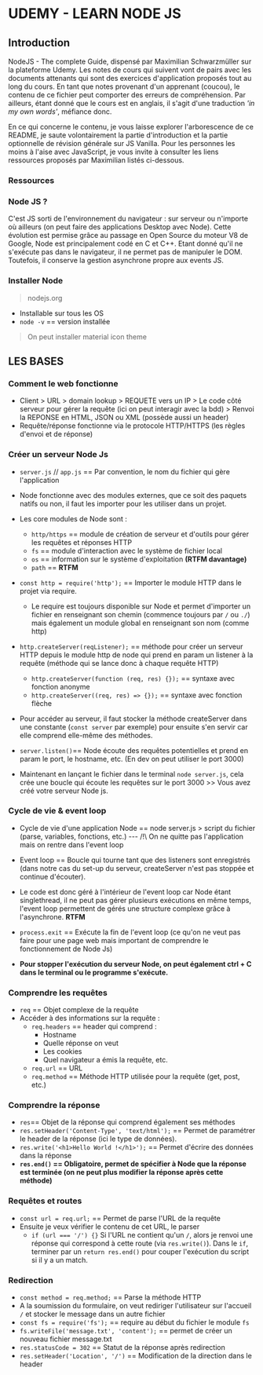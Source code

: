 # UDEMY - LEARN NODE JS



## Introduction

NodeJS - The complete Guide, dispensé par Maximilian Schwarzmüller sur la plateforme Udemy. Les notes de cours qui suivent vont de pairs avec les documents attenants qui sont des exercices d'application proposés tout au long du cours. En tant que notes provenant d'un apprenant (coucou), le contenu de ce fichier peut comporter des erreurs de compréhension. Par ailleurs, étant donné que le cours est en anglais, il s'agit d'une traduction _'in my own words'_, méfiance donc.

En ce qui concerne le contenu, je vous laisse explorer l'arborescence de ce README, je saute volontairement la partie d'introduction et la partie optionnelle de révision générale sur JS Vanilla. Pour les personnes les moins à l'aise avec JavaScript, je vous invite à consulter les liens ressources proposés par Maximilian listés ci-dessous.

### Ressources

### Node JS ?

C'est JS sorti de l'environnement du navigateur : sur serveur ou n'importe où ailleurs (on peut faire des applications Desktop avec Node). Cette évolution est permise grâce au passage en Open Source du moteur V8 de Google, Node est principalement codé en C et C++. Etant donné qu'il ne s'exécute pas dans le navigateur, il ne permet pas de manipuler le DOM. Toutefois, il conserve la gestion asynchrone propre aux events JS.

### Installer Node

> nodejs.org

* Installable sur tous les OS
* `node -v` == version installée

> On peut installer material icon theme

## LES BASES

### Comment le web fonctionne

* Client > URL > domain lookup > REQUETE vers un IP > Le code côté serveur pour gérer la requête (ici on peut interagir avec la bdd) > Renvoi la REPONSE en HTML, JSON ou XML (possède aussi un header)
* Requête/réponse fonctionne via le protocole HTTP/HTTPS (les règles d'envoi et de réponse)

### Créer un serveur Node Js

* `server.js` // `app.js` == Par convention, le nom du fichier qui gère l'application
* Node fonctionne avec des modules externes, que ce soit des paquets natifs ou non, il faut les importer pour les utiliser dans un projet.
* Les core modules de Node sont :
    * `http/https` == module de création de serveur et d'outils pour gérer les requêtes et réponses HTTP
    * `fs` == module d'interaction avec le système de fichier local
    * `os` == information sur le système d'exploitation __(RTFM davantage)__
    * `path` == __RTFM__

* `const http = require('http');` == Importer le module HTTP dans le projet via require. 
    * Le require est toujours disponible sur Node et permet d'importer un fichier en renseignant son chemin (commence toujours par `/` ou `./`) mais également un module global en renseignant son nom (comme http)

* `http.createServer(reqListener);` == méthode pour créer un serveur HTTP depuis le module http de node qui prend en param un listener à la requête (méthode qui se lance donc à chaque requête HTTP)
    * `http.createServer(function (req, res) {});` == syntaxe avec fonction anonyme
    * `http.createServer((req, res) => {});` == syntaxe avec fonction flèche

* Pour accéder au serveur, il faut stocker la méthode createServer dans une constante (`const server` par exemple) pour ensuite s'en servir car elle comprend elle-même des méthodes.
* `server.listen()`== Node écoute des requêtes potentielles et prend en param le port, le hostname, etc. (En dev on peut utiliser le port 3000)
* Maintenant en lançant le fichier dans le terminal `node server.js`, cela crée une boucle qui écoute les requêtes sur le port 3000 >> Vous avez créé votre serveur Node js.

### Cycle de vie & event loop

* Cycle de vie d'une application Node == node server.js > script du fichier (parse, variables, fonctions, etc.) --- /!\ On ne quitte pas l'application mais on rentre dans l'event loop
* Event loop == Boucle qui tourne tant que des listeners sont enregistrés (dans notre cas du set-up du serveur, createServer n'est pas stoppée et continue d'écouter).
* Le code est donc géré à l'intérieur de l'event loop car Node étant singlethread, il ne peut pas gérer plusieurs exécutions en même temps, l'event loop permettent de gérés une structure complexe grâce à l'asynchrone. __RTFM__
* `process.exit` == Exécute la fin de l'event loop (ce qu'on ne veut pas faire pour une page web mais important de comprendre le fonctionnement de Node Js)

* __Pour stopper l'exécution du serveur Node, on peut également ctrl + C dans le terminal ou le programme s'exécute.__

### Comprendre les requêtes

* `req` == Objet complexe de la requête
* Accéder à des informations sur la requête :
    * `req.headers` == header qui comprend :
        * Hostname
        * Quelle réponse on veut
        * Les cookies
        * Quel navigateur a émis la requête, etc.
    * `req.url` == URL
    * `req.method` == Méthode HTTP utilisée pour la requête (get, post, etc.)

### Comprendre la réponse

* `res`== Objet de la réponse qui comprend également ses méthodes
* `res.setHeader('Content-Type', 'text/html');` == Permet de paramétrer le header de la réponse (ici le type de données).
* `res.write('<h1>Hello World !</h1>');` == Permet d'écrire des données dans la réponse
* __`res.end()` == Obligatoire, permet de spécifier à Node que la réponse est terminée (on ne peut plus modifier la réponse après cette méthode)__

### Requêtes et routes

* `const url = req.url;` == Permet de parse l'URL de la requête
* Ensuite je veux vérifier le contenu de cet URL, le parser
    * `if (url === '/') {}` Si l'URL ne contient qu'un `/`, alors je renvoi une réponse qui correspond à cette route (via `res.write()`). Dans le `if`, terminer par un `return res.end()` pour couper l'exécution du script si il y a un match.

### Redirection

* `const method = req.method;` == Parse la méthode HTTP
* A la soumission du formulaire, on veut rediriger l'utilisateur sur l'accueil `/` et stocker le message dans un autre fichier
* `const fs = require('fs');` == require au début du fichier le module `fs`
* `fs.writeFile('message.txt', 'content');` == permet de créer un nouveau fichier message.txt
* `res.statusCode = 302` == Statut de la réponse après redirection
* `res.setHeader('Location', '/')` == Modification de la direction dans le header
